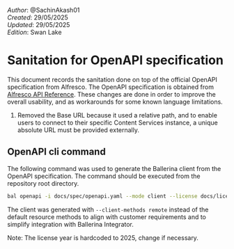 _Author_: @SachinAkash01 \
_Created_: 29/05/2025 \
_Updated_: 29/05/2025 \
_Edition_: Swan Lake

# Sanitation for OpenAPI specification

This document records the sanitation done on top of the official OpenAPI specification from Alfresco. 
The OpenAPI specification is obtained from [Alfresco API Reference](https://api-explorer.alfresco.com/api-explorer/definitions/alfresco-core.yaml).
These changes are done in order to improve the overall usability, and as workarounds for some known language limitations.

1. Removed the Base URL because it used a relative path, and to enable users to connect to their specific Content Services instance, a unique absolute URL must be provided externally.

## OpenAPI cli command

The following command was used to generate the Ballerina client from the OpenAPI specification. The command should be executed from the repository root directory.

```bash
bal openapi -i docs/spec/openapi.yaml --mode client --license docs/license.txt --client-methods remote -o ballerina
```

The client was generated with `--client-methods remote` instead of the default resource methods to align with customer requirements and to simplify integration with Ballerina Integrator.

Note: The license year is hardcoded to 2025, change if necessary.
